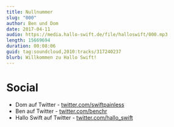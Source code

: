 ```yaml
---
title: Nullnummer
slug: "000"
author: Ben und Dom
date: 2017-04-11
audio: https://media.hallo-swift.de/file/halloswift/000.mp3
length: 15669694
duration: 00:08:06
guid: tag:soundcloud,2010:tracks/317240237
blurb: Willkommen zu Hallo Swift!
---
```


# Social

- Dom auf Twitter - [twitter.com/swiftpainless](http://twitter.com/swiftpainless)
- Ben auf Twitter - [twitter.com/benchr](http://twitter.com/benchr)
- Hallo Swift auf Twitter - [twitter.com/hallo_swift](http://twitter.com/hallo_swift)
